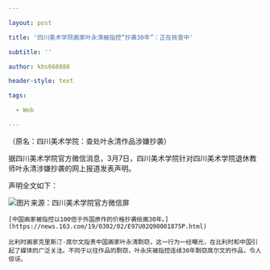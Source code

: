 ---
layout: post
title: '四川美术学院画家叶永清被指控“抄袭30年”：正在核查中'
subtitle: ''
author: kbs668888
header-style: text
tags:
  - Web
---
（原名：四川美术学院：查处叶永清作品涉嫌抄袭）

据四川美术学院官方微信消息，3月7日，四川美术学院针对四川美术学院退休教师叶永清涉嫌抄袭的网上报道发表声明。

声明全文如下：

![](http://dingyue.ws.126.net/OxvAt69TLc9tzhXyLCEaoGDptSQjpHwmFPW6SCAbLMAP=1551973712125.png)图片来源：四川美术学院官方微信屏

    
    
    [中国画家被指控以100倍于外国原作的价格抄袭绘画30年。](https://news.163.com/19/0302/02/E97U02Q90001875P.html)
    
    比利时画家克里斯汀·席尔文指责中国画家叶永清剽窃，这一行为一经曝光，在比利时和中国引起了媒体的广泛关注。不同于以往作品的剽窃，叶永庆被指控连续30年剽窃席尔文的作品，令人惊讶。

  

